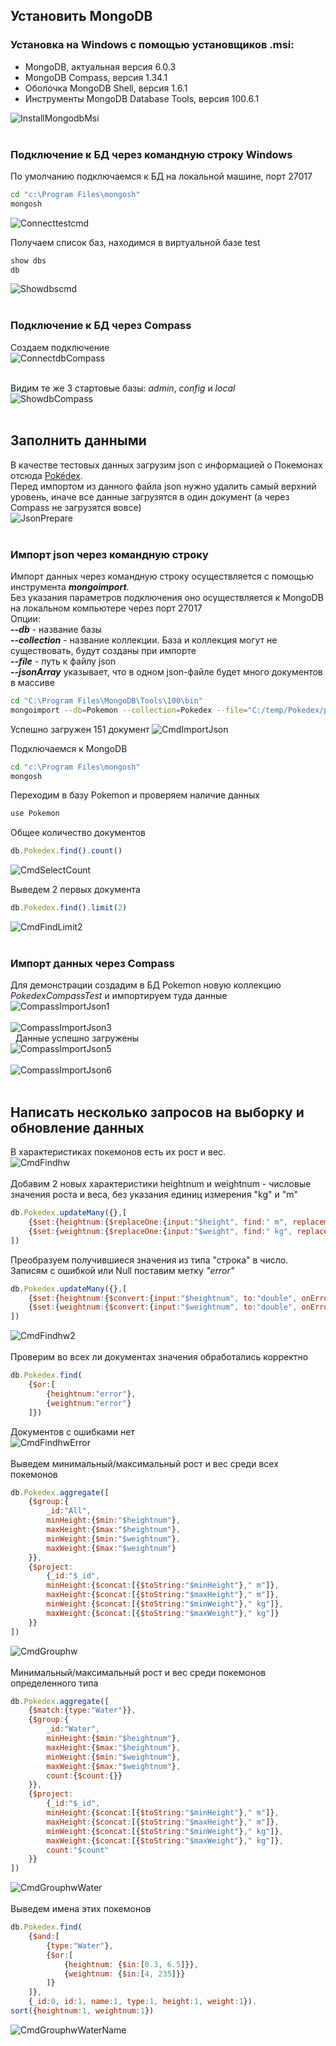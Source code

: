 ## Установить MongoDB

### Установка на Windows с помощью установщиков .msi:
- MongoDB, актуальная версия 6.0.3
- MongoDB Compass, версия 1.34.1
- Оболочка MongoDB Shell, версия 1.6.1  
- Инструменты MongoDB Database Tools, версия 100.6.1

![InstallMongodbMsi](https://github.com/MariKuznetsova/StudyDatabases/blob/main/homework/39.%20MongoDB/InstallMongodbMsi3.PNG?raw=true)  
&nbsp;
### Подключение к БД через командную строку Windows  
По умолчанию подключаемся к БД на локальной машине, порт 27017  
```bash
cd "c:\Program Files\mongosh"
mongosh
```  
![Connecttestcmd](https://github.com/MariKuznetsova/StudyDatabases/blob/main/homework/39.%20MongoDB/Connecttestcmd.PNG?raw=true)  

Получаем список баз, находимся в виртуальной базе test  
```javascript
show dbs
db
```  
![Showdbscmd](https://github.com/MariKuznetsova/StudyDatabases/blob/main/homework/39.%20MongoDB/Showdbscmd.PNG?raw=true)  
&nbsp;
### Подключение к БД через Compass  
Создаем подключение  
![ConnectdbCompass](https://github.com/MariKuznetsova/StudyDatabases/blob/main/homework/39.%20MongoDB/ConnectdbCompassSmall.PNG?raw=true)  
&nbsp;

Видим те же 3 стартовые базы: _admin_, _config_ и _local_  
![ShowdbCompass](https://github.com/MariKuznetsova/StudyDatabases/blob/main/homework/39.%20MongoDB/ShowdbCompassSmall.PNG?raw=true)  
&nbsp;
## Заполнить данными
В качестве тестовых данных загрузим json с информацией о Покемонах отсюда [Pokédex](https://raw.githubusercontent.com/Biuni/PokemonGO-Pokedex/master/pokedex.json).  
Перед импортом из данного файла json нужно удалить самый верхний уровень, иначе все данные загрузятся в один документ (а через Compass не загрузятся вовсе)  
![JsonPrepare](https://github.com/MariKuznetsova/StudyDatabases/blob/main/homework/39.%20MongoDB/JsonPrepareSmall.PNG?raw=true)  
&nbsp;
### Импорт json через командную строку  
Импорт данных через командную строку осуществляется с помощью инструмента _**mongoimport**_.    
Без указания параметров подключения оно осуществляется к MongoDB на локальном компьютере через порт 27017  
Опции:  
_**--db**_ - название базы  
_**--collection**_ - название коллекции. База и коллекция могут не существовать, будут созданы при импорте    
_**--file**_ - путь к файлу json  
_**--jsonArray**_ указывает, что в одном json-файле будет много документов в массиве  
```bash
cd "C:\Program Files\MongoDB\Tools\100\bin"
mongoimport --db=Pokemon --collection=Pokedex --file="C:/temp/Pokedex/pokedex.json" --jsonArray
```  
Успешно загружен 151 документ
![CmdImportJson](https://github.com/MariKuznetsova/StudyDatabases/blob/main/homework/39.%20MongoDB/CmdImportJson.PNG?raw=true)  

Подключаемся к MongoDB  
```bash
cd "c:\Program Files\mongosh"
mongosh
```  
Переходим в базу Pokemon и проверяем наличие данных  
```javascript
use Pokemon
```  
Общее количество документов  
```javascript
db.Pokedex.find().count()
```  
![CmdSelectCount](https://github.com/MariKuznetsova/StudyDatabases/blob/main/homework/39.%20MongoDB/CmdSelectCount.PNG?raw=true)  

Выведем 2 первых документа
```javascript
db.Pokedex.find().limit(2)
```  
![CmdFindLimit2](https://github.com/MariKuznetsova/StudyDatabases/blob/main/homework/39.%20MongoDB/CmdFindLimit2.PNG?raw=true)  
&nbsp;
### Импорт данных через Compass  
Для демонстрации создадим в БД Pokemon новую коллекцию _PokedexCompassTest_ и импортируем туда данные  
![CompassImportJson1](https://github.com/MariKuznetsova/StudyDatabases/blob/main/homework/39.%20MongoDB/CompassImportJson1Small.PNG?raw=true)  
&nbsp;  
![CompassImportJson3](https://github.com/MariKuznetsova/StudyDatabases/blob/main/homework/39.%20MongoDB/CompassImportJson3Small.PNG?raw=true)  
&nbsp;
Данные успешно загружены  
![CompassImportJson5](https://github.com/MariKuznetsova/StudyDatabases/blob/main/homework/39.%20MongoDB/CompassImportJson5Small.PNG?raw=true)  
&nbsp;  
![CompassImportJson6](https://github.com/MariKuznetsova/StudyDatabases/blob/main/homework/39.%20MongoDB/CompassImportJson6Small.PNG?raw=true)  
&nbsp;  
## Написать несколько запросов на выборку и обновление данных
В характеристиках покемонов есть их рост и вес.    
![CmdFindhw](https://github.com/MariKuznetsova/StudyDatabases/blob/main/homework/39.%20MongoDB/CmdFindhw.PNG?raw=true)  
&nbsp;  
Добавим 2 новых характеристики heightnum и weightnum - числовые значения роста и веса, без указания единиц измерения "kg" и "m"
```javascript
db.Pokedex.updateMany({},[
    {$set:{heightnum:{$replaceOne:{input:"$height", find:" m", replacement:""}}}},
    {$set:{weightnum:{$replaceOne:{input:"$weight", find:" kg", replacement:""}}}}
])
```
Преобразуем получившиеся значения из типа "строка" в число. Записям с ошибкой или Null поставим метку _"error"_  
```javascript
db.Pokedex.updateMany({},[
    {$set:{heightnum:{$convert:{input:"$heightnum", to:"double", onError:"error", onNull:"error"}}}},
    {$set:{weightnum:{$convert:{input:"$weightnum", to:"double", onError:"error", onNull:"error"}}}}
])
```  
![CmdFindhw2](https://github.com/MariKuznetsova/StudyDatabases/blob/main/homework/39.%20MongoDB/CmdFindhw2.PNG?raw=true)  
&nbsp;  
Проверим во всех ли документах значения обработались корректно
```javascript
db.Pokedex.find(
    {$or:[
        {heightnum:"error"},
        {weightnum:"error"}
    ]})
```
Документов с ошибками нет  
![CmdFindhwError](https://github.com/MariKuznetsova/StudyDatabases/blob/main/homework/39.%20MongoDB/CmdFindhwError.PNG?raw=true)  
&nbsp;  
Выведем минимальный/максимальный рост и вес среди всех покемонов
```javascript
db.Pokedex.aggregate([
    {$group:{
        _id:"All",
        minHeight:{$min:"$heightnum"},
        maxHeight:{$max:"$heightnum"},
        minWeight:{$min:"$weightnum"},
        maxWeight:{$max:"$weightnum"}
    }},
    {$project:
        {_id:"$_id",
        minHeight:{$concat:[{$toString:"$minHeight"}," m"]},
        maxHeight:{$concat:[{$toString:"$maxHeight"}," m"]},
        minWeight:{$concat:[{$toString:"$minWeight"}," kg"]},
        maxWeight:{$concat:[{$toString:"$maxWeight"}," kg"]}
    }}
])
```  
![CmdGrouphw](https://github.com/MariKuznetsova/StudyDatabases/blob/main/homework/39.%20MongoDB/CmdGrouphw.PNG?raw=true)  
&nbsp;  
Минимальный/максимальный рост и вес среди покемонов определенного типа
```javascript
db.Pokedex.aggregate([
    {$match:{type:"Water"}},
    {$group:{
        _id:"Water",
        minHeight:{$min:"$heightnum"},
        maxHeight:{$max:"$heightnum"},
        minWeight:{$min:"$weightnum"},
        maxWeight:{$max:"$weightnum"},
        count:{$count:{}} 
    }},
    {$project:
        {_id:"$_id",
        minHeight:{$concat:[{$toString:"$minHeight"}," m"]},
        maxHeight:{$concat:[{$toString:"$maxHeight"}," m"]},
        minWeight:{$concat:[{$toString:"$minWeight"}," kg"]},
        maxWeight:{$concat:[{$toString:"$maxWeight"}," kg"]},
        count:"$count"
    }}
])
```  
![CmdGrouphwWater](https://github.com/MariKuznetsova/StudyDatabases/blob/main/homework/39.%20MongoDB/CmdGrouphwWater.PNG?raw=true)  
&nbsp;  
Выведем имена этих покемонов  
```javascript
db.Pokedex.find(
    {$and:[
        {type:"Water"},
        {$or:[
            {heightnum: {$in:[0.3, 6.5]}},
            {weightnum: {$in:[4, 235]}}
        ]}
    ]},
    {_id:0, id:1, name:1, type:1, height:1, weight:1}).
sort({heightnum:1, weightnum:1})
```  
![CmdGrouphwWaterName](https://github.com/MariKuznetsova/StudyDatabases/blob/main/homework/39.%20MongoDB/CmdGrouphwWaterName.PNG?raw=true)  
